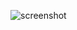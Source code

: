 ![screenshot](https://github.com/JohnnyZhov/JavaScript/assets/64502449/3ed38b88-23b3-4c21-a32f-7ec72765baf3)
